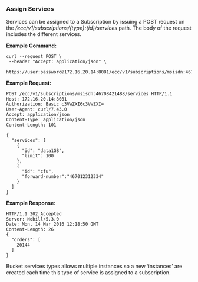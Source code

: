 ### Assign Services

Services can be assigned to a Subscription by issuing a POST request on the _/ecc/v1/subscriptions/{type}:{id}/services_ path. 
The body of the request includes the different services. 


__Example Command:__
```
curl --request POST \
 --header "Accept: application/json" \
 https://user:password@172.16.20.14:8081/ecc/v1/subscriptions/msisdn:46708421488/services/
```

__Example Request:__
```
POST /ecc/v1/subscriptions/msisdn:46708421488/services HTTP/1.1
Host: 172.16.20.14:8081
Authorization: Basic c3VwZXI6c3VwZXI=
User-Agent: curl/7.43.0
Accept: application/json
Content-Type: application/json
Content-Length: 101

{
  "services": [
    {
      "id": "data1GB",
      "limit": 100
    },
    {
      "id": "cfu",
      "forward-number":"467012312334" 
    }
  ]
}
```

__Example Response:__
```
HTTP/1.1 202 Accepted
Server: Nobill/5.3.0
Date: Mon, 14 Mar 2016 12:18:50 GMT
Content-Length: 26
{
  "orders": [
    20144
  ]
}

```

Bucket services types allows multiple instances so a new ‘instances’ are created each time this type of service is assigned to a subscription.

